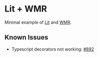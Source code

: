 # Lit + WMR

Minimal example of [Lit](https://lit.dev/) and [WMR](https://wmr.dev/).

## Known Issues

- Typescript decorators not working: [#892](https://github.com/preactjs/wmr/issues/892)